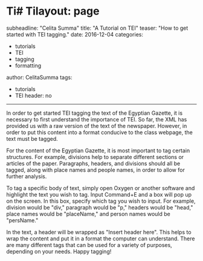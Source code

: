 # Ti# Tilayout: page
subheadline: "Celita Summa"
title: "A Tutorial on TEI"
teaser: "How to get started with TEI tagging."
date: 2016-12-04 <!--- date of post submission --->
categories:
  - tutorials
  - TEI
  - tagging
  - formatting
  
author: CelitaSumma <!--- all one word --->
tags:
  - tutorials
  - TEI
header: no

---
In order to get started TEI tagging the text of the Egyptian Gazette,
it is necessary to first understand the importance of TEI. So far, the
XML has provided us with a raw version of the text of the newspaper.
However, in order to put this content into a format conducive to the
class webpage, the text must be tagged.

For the content of the Egyptian Gazette, it is most important to tag
certain structures. For example, divisions help to separate different
sections or articles of the paper. Paragraphs, headers, and divisions
should all be tagged, along with place names and people names, in order
to allow for further analysis.

To tag a specific body of text, simply open Oxygen or another software
and highlight the text you wish to tag. Input Command+E and a box will
pop up on the screen. In this box, specify which tag you wish to input.
For example, division would be "div," paragraph would be "p," headers
would be "head," place names would be "placeName," and person names
would be "persName." 

In the text, a header will be wrapped as <head>"Insert header here"</div>.
This helps to wrap the content and put it in a format the computer
can understand. There are many different tags that can be used for a
variety of purposes, depending on your needs. Happy tagging!
